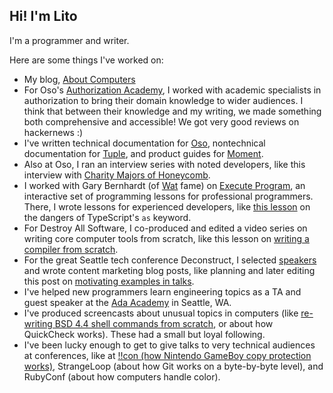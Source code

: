 ## Hi! I'm Lito

I'm a programmer and writer.

Here are some things I've worked on:
- My blog, [About Computers](https://litonico.github.io/about-computers/)
- For Oso's [Authorization Academy](https://www.osohq.com/academy), I worked with academic specialists in authorization to bring their domain knowledge to wider audiences. I think that between their knowledge and my writing, we made something both comprehensive and accessible! We got very good reviews on hackernews :)
- I've written technical documentation for [Oso](https://www.osohq.com/docs/tutorials/quickstart), nontechnical documentation for [Tuple](https://docs.tuple.app/article/34-preferences-general
), and product guides for [Moment](https://docs.moment.dev/moment-docs).
- Also at Oso, I ran an interview series with noted developers, like this interview with [Charity Majors of Honeycomb](https://www.osohq.com/post/developer-den-with-charity-majors).
- I worked with Gary Bernhardt (of [Wat](https://www.destroyallsoftware.com/talks/wat) fame) on [Execute Program](https://www.executeprogram.com/), an interactive set of programming lessons for professional programmers. There, I wrote lessons for experienced developers, like [this lesson](https://www.executeprogram.com/courses/everyday-typescript/lessons/as-is-dangerous) on the dangers of TypeScript's `as` keyword.
- For Destroy All Software, I co-produced and edited a video series on writing core computer tools from scratch, like this lesson on [writing a compiler from scratch](https://www.destroyallsoftware.com/screencasts/catalog/a-compiler-from-scratch).
- For the great Seattle tech conference Deconstruct, I selected [speakers](https://www.deconstructconf.com/2019/dan-luu-files) and wrote content marketing blog posts, like planning and later editing this post on [motivating examples in talks](https://www.deconstructconf.com/blog/motivating-examples-in-talks).
- I've helped new programmers learn engineering topics as a TA and guest speaker at the [Ada Academy](https://adadevelopersacademy.org/) in Seattle, WA.
- I've produced screencasts about unusual topics in computers (like [re-writing BSD 4.4 shell commands from scratch](https://www.youtube.com/watch?v=MCuzvy79WWQ), or about how QuickCheck works). These had a small but loyal following.
- I've been lucky enough to get to give talks to very technical audiences at conferences, like at [!!con (how Nintendo GameBoy copy protection works)](https://www.youtube.com/watch?v=RkABpp-YL1I), StrangeLoop (about how Git works on a byte-by-byte level), and RubyConf (about how computers handle color).
